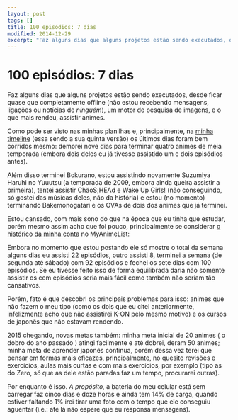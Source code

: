 ```yaml
---
layout: post
tags: []
title: 100 episódios: 7 dias
modified: 2014-12-29
excerpt: "Faz alguns dias que alguns projetos estão sendo executados, desde ficar quase que completamente offline (não estou recebendo mensagens, ligações ou notícias de <em>ninguém</em>), um motor de pesquisa de imagens, e o que mais rendeu, assistir animes."
---
```


100 episódios: 7 dias
=====================

Faz alguns dias que alguns projetos estão sendo executados, desde ficar
quase que completamente offline (não estou recebendo mensagens, ligações
ou notícias de *ninguém*), um motor de pesquisa de imagens, e o que mais
rendeu, assistir animes.

Como pode ser visto nas minhas planilhas e, principalmente, na [minha
timeline](http://cssdeck.com/labs/full/lkfbrmj1/) (essa sendo a sua
quinta versão) os últimos dias foram bem corridos mesmo: demorei nove
dias para terminar quatro animes de meia temporada (embora dois deles eu
já tivesse assistido um e dois episódios antes).

Além disso terminei Bokurano, estou assistindo novamente Suzumiya Haruhi
no Yuuutsu (a temporada de 2009, embora ainda queira assistir a
primeira), tentei assistir ChäoS;HEAd e Wake Up Girls! (não conseguindo,
só gostei das músicas deles, não da história) e estou (no momento)
terminando Bakemonogatari e os OVAs de dois dos animes que já terminei.

Estou cansado, com mais sono do que na época que eu tinha que estudar,
porém mesmo assim acho que foi pouco, principalmente se considerar [o
histórico da minha conta](http://myanimelist.net/history/qgustavor) no
MyAnimeList:

Embora no momento que estou postando ele só mostre o total da semana
alguns dias eu assisti 22 episódios, outro assisti 8, terminei a semana
(de segunda até sábado) com 92 episódios e fechei os sete dias com 100
episódios. Se eu tivesse feito isso de forma equilibrada daria não
somente assistir os cem episódios seria mais fácil como também não
seriam tão cansativos.

Porém, fato é que descobri os principais problemas para isso: animes que
não fazem o meu tipo (como os dois que eu citei anteriormente,
infelizmente acho que não assistirei K-ON pelo mesmo motivo) e os cursos
de japonês que não estavam rendendo.

2015 chegando, novas metas também: minha meta inicial de 20 animes ( o
dobro do ano passado ) atingi facilmente e até dobrei, deram 50 animes;
minha meta de aprender japonês continua, porém dessa vez terei que
pensar em formas mais eficazes, principalmente, no quesito revisões e
exercícios, aulas mais curtas e com mais exercícios, por exemplo (tipo
as do Zero, só que as dele estão paradas faz um tempo, procurarei
outras).

Por enquanto é isso. *A propósito,* a bateria do meu celular está sem
carregar faz cinco dias e doze horas e ainda tem 14% de carga, quando
estiver faltando 1% irei tirar uma foto com o tempo que ele conseguiu
aguentar (i.e.: até lá não espere que eu responsa mensagens).

